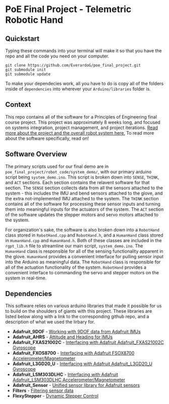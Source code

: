 # PoE Final Project - Telemetric Robotic Hand
## Quickstart

Typing these commands into your terminal will make it so that you have the repo and all the code you need on your computer.
```
git clone https://github.com/EverardoG/poe_final_project.git
git submodule init
git submodule update
```

To make your dependecies work, all you have to do is copy all of the folders inside of `dependencies` into wherever your `Arduino/libraries` folder is.

## Context
This repo contains all of the software for a Principles of Engineering final course project. This project was approximately 8 weeks long, and focused on systems integration, project management, and project iterations. [Read more about the project and the overall robot system here.](poe.olin.edu/2019/rgpt) To read more about the software specifically, read on!

## Software Overview
The primary scripts used for our final demo are in `poe_final_project/robot_code/system_demo/`, with our primary arduino script being `system_demo.ino`. This script is broken down into `SENSE`, `THINK`, and `ACT` sections. Each section contains the relavent software for that section. The `SENSE` section collects data from all the sensors attached to the system - this includes the IMU and bend sensors attached to the glove, and the extra not-implemented IMU attached to the system. The `THINK` section contains all of the software for processing these sensor inputs and turning them into meaningful inputs for the actuators of the system. The `ACT` section of the software updates the stepper motors and servo motors attached to the system. 

For organization's sake, the software is also broken down into a `RobotHand` class stored in `RobotHand.cpp` and `RobotHand.h`, and a `HumanHand` class stored in `HumanHand.cpp` and `HumanHand.h`. Both of these classes are included in the `rgpt_lib.h` file to streamline our main script, `system_demo.ino`. The `HumanHand` class is responsible for all of the sensing functionality apparent in the glove. `HumanHand` provides a convenient interface for pulling sensor input into the Arduino as meaningful data. The `RobotHand` class is responsible for all of the actuation functionality of the system. `RobotHand` provides a convenient interface to commanding the servo and stepper motors on the system in real-time. 

## Dependencies
This software relies on various arduino libraries that made it possible for us to build on the shoulders of giants with this project. These libraries are listed below along with a link to the corresponding github repo, and a description of what we used the lirbary for.

* **Adafruit_9DOF** - [Working with 9DOF data from Adafruit IMUs](https://github.com/adafruit/Adafruit_9DOF/tree/9ec1baf318969267c3ce564747960036f855ec6d)
* **Adafruit_AHRS** - [Attitude and Heading for IMUs](https://github.com/adafruit/Adafruit_AHRS/tree/a01de978b6000ab114b1991f57d5fad7dc4c8555)
* **Adafruit_FXAS21002C** - [Interfacing with Adafruit Adafruit_FXAS21002C Gyroscope](https://github.com/EverardoG/Adafruit_FXAS21002C/tree/20818ce1deeaef950cbfc11850b595f8139e3850)
* **Adafruit_FXOS8700** - [Interfacing with Adafruit FSOX8700 Accelerometer/Magnetometer](https://github.com/EverardoG/Adafruit_FXOS8700/tree/52b91f678ff82f834a390652682b0683d01dba6f)
* **Adafruit_L3GD20_U** - [Interfacing with Adafruit Adafruit_L3GD20_U Gyroscope](https://github.com/adafruit/Adafruit_L3GD20_U/tree/eef24c1991f1ccb318dff082160172fa4591f9a8)
* **Adafruit_LSM303DLHC** -  [Interfacing with Adafruit Adafruit_LSM303DLHC Accelerometer/Magnetometer](https://github.com/adafruit/Adafruit_LSM303DLHC/tree/38febfac791fb9d75a615574fb4f5c5ee832372b)
* **Adafruit_Sensor** - [Unified sensor library for Adafruit sensors](https://github.com/adafruit/Adafruit_Sensor/tree/6f4785cd498f07144a3f5c4e452aaa238c0a7c36)
* **Filters** - [Filtering sensor data](https://github.com/JonHub/Filters/tree/aeb294b4a66cf5dc30d5998cc221115dec95eb80)
* **FlexyStepper** - [Dynamic Stepper Control](https://github.com/Stan-Reifel/FlexyStepper)
